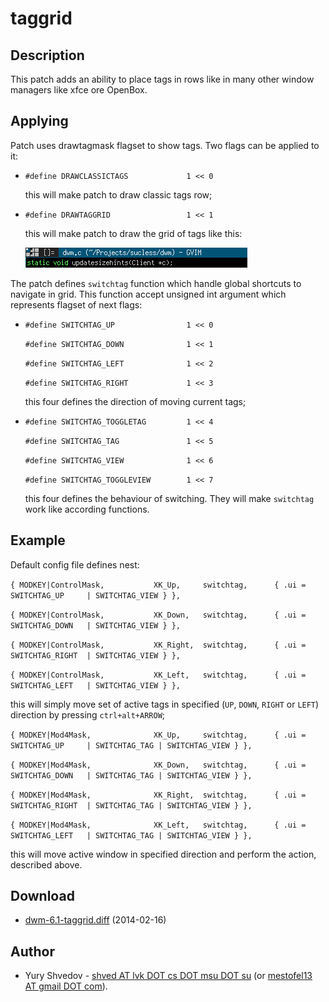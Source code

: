 taggrid
=====
Description
-----------
This patch adds an ability to place tags in rows like in many other
window managers like xfce ore OpenBox.

Applying
--------
Patch uses drawtagmask flagset to show tags. Two flags can be applied to it:

 * `#define DRAWCLASSICTAGS             1 << 0` 
 
   this will make patch to draw classic tags row;

 * `#define DRAWTAGGRID                 1 << 1` 
  
   this will make patch to draw the grid of tags like this:

   ![grid](taggrid.png)

The patch defines `switchtag` function which handle global shortcuts to 
navigate in grid. This function accept unsigned int argument which represents 
flagset of next flags:

 * `#define SWITCHTAG_UP                1 << 0`

   `#define SWITCHTAG_DOWN              1 << 1`

   `#define SWITCHTAG_LEFT              1 << 2`

   `#define SWITCHTAG_RIGHT             1 << 3`

   this four defines the direction of moving current tags;

 * `#define SWITCHTAG_TOGGLETAG         1 << 4`

   `#define SWITCHTAG_TAG               1 << 5`

   `#define SWITCHTAG_VIEW              1 << 6`

   `#define SWITCHTAG_TOGGLEVIEW        1 << 7`

   this four defines the behaviour of switching. They will make `switchtag` work 
   like according functions.

Example
-------
Default config file defines nest:

 `{ MODKEY|ControlMask,           XK_Up,     switchtag,      { .ui = SWITCHTAG_UP     | SWITCHTAG_VIEW } },`

 `{ MODKEY|ControlMask,           XK_Down,   switchtag,      { .ui = SWITCHTAG_DOWN   | SWITCHTAG_VIEW } },`

 `{ MODKEY|ControlMask,           XK_Right,  switchtag,      { .ui = SWITCHTAG_RIGHT  | SWITCHTAG_VIEW } },`

 `{ MODKEY|ControlMask,           XK_Left,   switchtag,      { .ui = SWITCHTAG_LEFT   | SWITCHTAG_VIEW } },`

this will simply move set of active tags in specified (`UP`, `DOWN`, `RIGHT` or `LEFT`) direction by pressing `ctrl+alt+ARROW`;

 `{ MODKEY|Mod4Mask,              XK_Up,     switchtag,      { .ui = SWITCHTAG_UP     | SWITCHTAG_TAG | SWITCHTAG_VIEW } },`

 `{ MODKEY|Mod4Mask,              XK_Down,   switchtag,      { .ui = SWITCHTAG_DOWN   | SWITCHTAG_TAG | SWITCHTAG_VIEW } },`

 `{ MODKEY|Mod4Mask,              XK_Right,  switchtag,      { .ui = SWITCHTAG_RIGHT  | SWITCHTAG_TAG | SWITCHTAG_VIEW } },`
 
 `{ MODKEY|Mod4Mask,              XK_Left,   switchtag,      { .ui = SWITCHTAG_LEFT   | SWITCHTAG_TAG | SWITCHTAG_VIEW } },`

this will move active window in specified direction and perform the action, described above.

Download
--------

 * [dwm-6.1-taggrid.diff](dwm-6.1-xkb.diff) (2014-02-16)

Author
------

 * Yury Shvedov - [shved AT lvk DOT cs DOT msu DOT su](mailto:shved@lvk.cs.msu.su) (or [mestofel13 AT gmail DOT com](mailto:mestofel13@gmail.com)).
